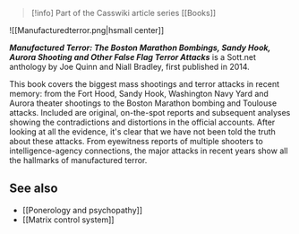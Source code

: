 > [!info] Part of the Casswiki article series [[Books]]

![[Manufacturedterror.png|hsmall center]]


_**Manufactured Terror: The Boston Marathon Bombings, Sandy Hook, Aurora Shooting and Other False Flag Terror Attacks**_ is a Sott.net anthology by Joe Quinn and Niall Bradley, first published in 2014.

This book covers the biggest mass shootings and terror attacks in recent memory: from the Fort Hood, Sandy Hook, Washington Navy Yard and Aurora theater shootings to the Boston Marathon bombing and Toulouse attacks. Included are original, on-the-spot reports and subsequent analyses showing the contradictions and distortions in the official accounts. After looking at all the evidence, it's clear that we have not been told the truth about these attacks. From eyewitness reports of multiple shooters to intelligence-agency connections, the major attacks in recent years show all the hallmarks of manufactured terror.

See also
--------

*   [[Ponerology and psychopathy]]
*   [[Matrix control system]]